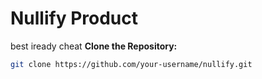 # Nullify Product
best iready cheat
 **Clone the Repository:**
   ```bash
   git clone https://github.com/your-username/nullify.git
   ```
